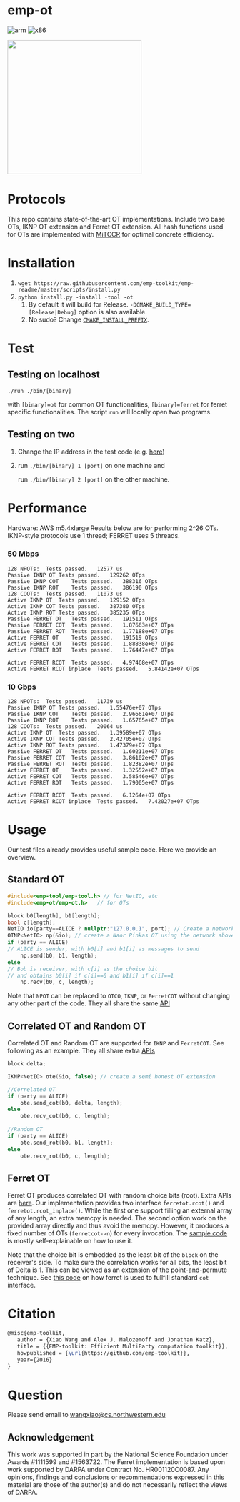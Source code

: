 # emp-ot 
![arm](https://github.com/emp-toolkit/emp-ot/workflows/arm/badge.svg)
![x86](https://github.com/emp-toolkit/emp-ot/workflows/x86/badge.svg)

<img src="https://raw.githubusercontent.com/emp-toolkit/emp-readme/master/art/logo-full.jpg" width=300px/>

Protocols
=====
This repo contains state-of-the-art OT implementations. Include two base OTs, IKNP OT extension and Ferret OT extension. All hash functions used for OTs are implemented with [MiTCCR](https://github.com/emp-toolkit/emp-tool/blob/master/emp-tool/utils/mitccrh.h#L8) for optimal concrete efficiency.

Installation
=====

1. `wget https://raw.githubusercontent.com/emp-toolkit/emp-readme/master/scripts/install.py`
2. `python install.py -install -tool -ot`
    1. By default it will build for Release. `-DCMAKE_BUILD_TYPE=[Release|Debug]` option is also available.
    2. No sudo? Change [`CMAKE_INSTALL_PREFIX`](https://cmake.org/cmake/help/v2.8.8/cmake.html#variable%3aCMAKE_INSTALL_PREFIX).

Test
=====

Testing on localhost
-----

   `./run ./bin/[binary]`

with `[binary]=ot` for common OT functionalities, `[binary]=ferret` for ferret specific functionalities. The script `run` will locally open two programs.
   
Testing on two
-----

1. Change the IP address in the test code (e.g. [here](https://github.com/emp-toolkit/emp-ot/blob/master/test/ot.cpp))

2. run `./bin/[binary] 1 [port]` on one machine and 
  
   run `./bin/[binary] 2 [port]` on the other machine.
  
Performance
=====
Hardware: AWS m5.4xlarge
Results below are for performing 2^26 OTs. IKNP-style protocols use 1 thread;
FERRET uses 5 threads.

### 50 Mbps
```
128 NPOTs:	Tests passed.	12577 us
Passive IKNP OT	Tests passed.	129262 OTps
Passive IKNP COT	Tests passed.	388316 OTps
Passive IKNP ROT	Tests passed.	386190 OTps
128 COOTs:	Tests passed.	11073 us
Active IKNP OT	Tests passed.	129152 OTps
Active IKNP COT	Tests passed.	387380 OTps
Active IKNP ROT	Tests passed.	385235 OTps
Passive FERRET OT	Tests passed.	191511 OTps
Passive FERRET COT	Tests passed.	1.87663e+07 OTps
Passive FERRET ROT	Tests passed.	1.77188e+07 OTps
Active FERRET OT	Tests passed.	191519 OTps
Active FERRET COT	Tests passed.	1.88838e+07 OTps
Active FERRET ROT	Tests passed.	1.76447e+07 OTps

Active FERRET RCOT	Tests passed.	4.97468e+07 OTps
Active FERRET RCOT inplace	Tests passed.	5.84142e+07 OTps
```

### 10 Gbps
```
128 NPOTs:	Tests passed.	11739 us
Passive IKNP OT	Tests passed.	1.55476e+07 OTps
Passive IKNP COT	Tests passed.	2.96661e+07 OTps
Passive IKNP ROT	Tests passed.	1.65765e+07 OTps
128 COOTs:	Tests passed.	20064 us
Active IKNP OT	Tests passed.	1.39589e+07 OTps
Active IKNP COT	Tests passed.	2.42705e+07 OTps
Active IKNP ROT	Tests passed.	1.47379e+07 OTps
Passive FERRET OT	Tests passed.	1.60211e+07 OTps
Passive FERRET COT	Tests passed.	3.86102e+07 OTps
Passive FERRET ROT	Tests passed.	1.82382e+07 OTps
Active FERRET OT	Tests passed.	1.32552e+07 OTps
Active FERRET COT	Tests passed.	3.58546e+07 OTps
Active FERRET ROT	Tests passed.	1.79005e+07 OTps

Active FERRET RCOT	Tests passed.	6.1264e+07 OTps
Active FERRET RCOT inplace	Tests passed.	7.42027e+07 OTps
```

Usage
=====
Our test files already provides useful sample code. Here we provide an overview.

Standard OT
-----

```cpp
#include<emp-tool/emp-tool.h> // for NetIO, etc
#include<emp-ot/emp-ot.h>   // for OTs

block b0[length], b1[length];
bool c[length];
NetIO io(party==ALICE ? nullptr:"127.0.0.1", port); // Create a network with Bob connecting to 127.0.0.1
OTNP<NetIO> np(&io); // create a Naor Pinkas OT using the network above
if (party == ALICE)
// ALICE is sender, with b0[i] and b1[i] as messages to send
    np.send(b0, b1, length); 
else
// Bob is receiver, with c[i] as the choice bit 
// and obtains b0[i] if c[i]==0 and b1[i] if c[i]==1
    np.recv(b0, c, length);  
```
Note that `NPOT` can be replaced to `OTCO`, `IKNP`, or `FerretCOT` without changing any other part of the code. They all share the same [API](https://github.com/emp-toolkit/emp-ot/blob/master/emp-ot/ot.h)

Correlated OT and Random OT
-----

Correlated OT and Random OT are supported for `IKNP` and `FerretCOT`. See following as an example. They all share extra [APIs](https://github.com/emp-toolkit/emp-ot/blob/master/emp-ot/cot.h)
```cpp
block delta;

IKNP<NetIO> ote(&io, false); // create a semi honest OT extension

//Correlated OT
if (party == ALICE)
    ote.send_cot(b0, delta, length);
else
    ote.recv_cot(b0, c, length);
    
//Random OT
if (party == ALICE)
    ote.send_rot(b0, b1, length);
else
    ote.recv_rot(b0, c, length);
```

Ferret OT
-----

Ferret OT produces correlated OT with random choice bits (rcot). Extra APIs are [here](https://github.com/emp-toolkit/emp-ot/blob/master/emp-ot/ferret/ferret_cot.h). Our implementation provides two interface `ferretot.rcot()` and `ferretot.rcot_inplace()`. While the first one support filling an external array of any length, an extra memcpy is needed. The second option work on the provided array directly and thus avoid the memcpy. However, it produces a fixed number of OTs (`ferretcot->n`) for every invocation. The [sample code](https://github.com/emp-toolkit/emp-ot/blob/master/test/ferret.cpp#L7) is mostly self-explainable on how to use it.

Note that the choice bit is embedded as the least bit of the `block` on the receiver's side. To make sure the correlation works for all bits, the least bit of Delta is 1. This can be viewed as an extension of the point-and-permute technique. See [this code](https://github.com/emp-toolkit/emp-ot/blob/master/emp-ot/ferret/ferret_cot.hpp#L211) on how ferret is used to fullfill standard `cot` interface.

Citation
=====
```latex
@misc{emp-toolkit,
   author = {Xiao Wang and Alex J. Malozemoff and Jonathan Katz},
   title = {{EMP-toolkit: Efficient MultiParty computation toolkit}},
   howpublished = {\url{https://github.com/emp-toolkit}},
   year={2016}
}
```

Question
=====
Please send email to wangxiao@cs.northwestern.edu

## Acknowledgement
This work was supported in part by the National Science Foundation under Awards #1111599 and #1563722. The Ferret implementation is based upon work supported by DARPA under Contract No. HR001120C0087. Any opinions, findings and conclusions or recommendations expressed in this material are those of the author(s) and do not necessarily reflect the views of DARPA.
